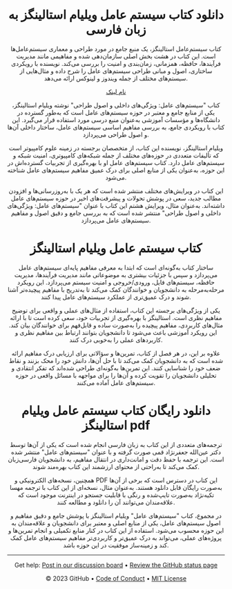 <header>

<!--
  <<< Author notes: Course header >>>
  Include a 1280×640 image, course title in sentence case, and a concise description in emphasis.
  In your repository settings: enable template repository, add your 1280×640 social image, auto delete head branches.
  Add your open source license, GitHub uses MIT license.
-->

# دانلود کتاب سیستم عامل ویلیام استالینگز به زبان فارسی
کتاب سیستم‌عامل‌ استالینگز، یک منبع جامع در مورد طراحی و معماری سیستم‌عامل‌ها است. این کتاب در هشت بخش اصلی سازمان‌دهی شده و مفاهیمی مانند مدیریت فرآیندها، حافظه، همزمانی، زمان‌بندی و امنیت را بررسی می‌کند. نویسنده با رویکردی ساختاری، اصول و مبانی طراحی سیستم‌های عامل را شرح داده و مثال‌هایی از سیستم‌های مختلف از جمله ویندوز و لینوکس ارائه می‌دهد.

[نام لینک](https://example.com)





 کتاب "سیستم‌های عامل: ویژگی‌های داخلی و اصول طراحی" نوشته ویلیام استالینگز، یکی از منابع جامع و معتبر در حوزه سیستم‌های عامل است که به‌طور گسترده در دانشگاه‌ها و مؤسسات آموزشی به‌عنوان منبع درسی مورد استفاده قرار می‌گیرد. این کتاب با رویکردی جامع، به بررسی مفاهیم اساسی سیستم‌های عامل، ساختار داخلی آن‌ها و اصول طراحی می‌پردازد.

ویلیام استالینگز، نویسنده این کتاب، از متخصصان برجسته در زمینه علوم کامپیوتر است که تألیفات متعددی در حوزه‌های مختلف از جمله شبکه‌های کامپیوتری، امنیت شبکه و سیستم‌های عامل دارد. کتاب سیستم‌های عامل او با بهره‌گیری از تجربیات گسترده‌اش در این حوزه، به‌عنوان یکی از منابع اصلی برای درک عمیق مفاهیم سیستم‌های عامل شناخته می‌شود.

این کتاب در ویرایش‌های مختلف منتشر شده است که هر یک با به‌روزرسانی‌ها و افزودن مطالب جدید، سعی در پوشش تحولات و پیشرفت‌های اخیر در حوزه سیستم‌های عامل داشته‌اند. به‌عنوان مثال، ویرایش هشتم این کتاب با عنوان "سیستم‌های عامل: ویژگی‌های داخلی و اصول طراحی" منتشر شده است که به بررسی جامع و دقیق اصول و مفاهیم سیستم‌های عامل می‌پردازد. 


#  کتاب سیستم عامل ویلیام استالینگز

ساختار کتاب به‌گونه‌ای است که ابتدا به معرفی مفاهیم پایه‌ای سیستم‌های عامل می‌پردازد و سپس با جزئیات بیشتری به موضوعاتی مانند مدیریت فرآیندها، مدیریت حافظه، سیستم‌های فایل، ورودی/خروجی و امنیت سیستم می‌پردازد. این رویکرد مرحله‌به‌مرحله به دانشجویان و خوانندگان کمک می‌کند تا به‌تدریج با مفاهیم پیچیده‌تر آشنا شوند و درک عمیق‌تری از عملکرد سیستم‌های عامل پیدا کنند.

یکی از ویژگی‌های برجسته این کتاب، استفاده از مثال‌های عملی و واقعی برای توضیح مفاهیم نظری است. استالینگز با بهره‌گیری از تجربیات خود، سعی کرده است تا با ارائه مثال‌های کاربردی، مفاهیم پیچیده را به‌صورت ساده و قابل‌فهم برای خوانندگان بیان کند. این رویکرد آموزشی باعث می‌شود تا دانشجویان بتوانند ارتباط بین مفاهیم نظری و کاربردهای عملی را به‌خوبی درک کنند.

علاوه بر این، در هر فصل از کتاب، تمرین‌ها و سؤالاتی برای ارزیابی درک مفاهیم ارائه شده است که به دانشجویان کمک می‌کند تا با حل آن‌ها، دانش خود را محک بزنند و نقاط ضعف خود را شناسایی کنند. این تمرین‌ها به‌گونه‌ای طراحی شده‌اند که تفکر انتقادی و تحلیلی دانشجویان را تقویت کرده و آن‌ها را برای مواجهه با مسائل واقعی در حوزه سیستم‌های عامل آماده می‌کنند.


# دانلود رایگان کتاب سیستم عامل ویلیام استالینگز pdf



ترجمه‌های متعددی از این کتاب به زبان فارسی انجام شده است که یکی از آن‌ها توسط دکتر عین‌الله جعفرنژاد قمی صورت گرفته و با عنوان "سیستم‌های عامل" منتشر شده است. این ترجمه با حفظ دقت و امانت‌داری در انتقال مفاهیم، به دانشجویان فارسی‌زبان کمک می‌کند تا به‌راحتی از محتوای ارزشمند این کتاب بهره‌مند شوند. 

همچنین، نسخه‌های الکترونیکی و PDF این کتاب در دسترس است که برخی از آن‌ها به‌صورت رایگان قابل دانلود هستند. به‌عنوان مثال، نسخه‌ای از این کتاب با ترجمه مهسا تکیه‌نژاد به‌صورت تایپ‌شده و رنگی با قابلیت جستجو در اینترنت موجود است که علاقه‌مندان می‌توانند آن را دانلود و مطالعه کنند. 

در مجموع، کتاب "سیستم‌های عامل" ویلیام استالینگز با پوشش جامع و دقیق مفاهیم و اصول سیستم‌های عامل، یکی از منابع اصلی و معتبر برای دانشجویان و علاقه‌مندان به این حوزه محسوب می‌شود. استفاده از این کتاب در کنار منابع تکمیلی و انجام تمرین‌ها و پروژه‌های عملی، می‌تواند به درک عمیق‌تر و کاربردی‌تر مفاهیم سیستم‌های عامل کمک کند و زمینه‌ساز موفقیت در این حوزه باشد. 



<footer>

<!--
  <<< Author notes: Footer >>>
  Add a link to get support, GitHub status page, code of conduct, license link.
-->

---

Get help: [Post in our discussion board](https://github.com/orgs/skills/discussions/categories/github-pages) &bull; [Review the GitHub status page](https://www.githubstatus.com/)

&copy; 2023 GitHub &bull; [Code of Conduct](https://www.contributor-covenant.org/version/2/1/code_of_conduct/code_of_conduct.md) &bull; [MIT License](https://gh.io/mit)

</footer>

